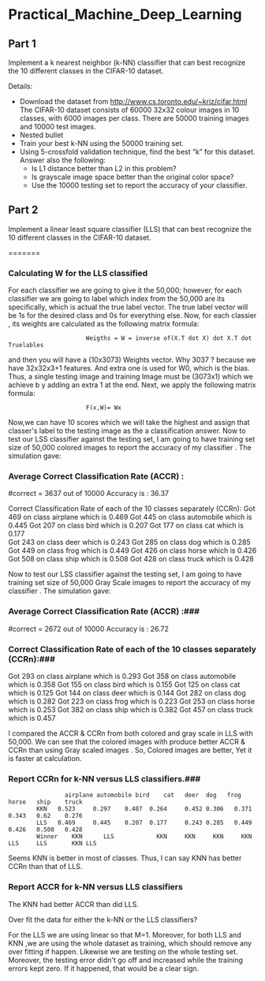 # Practical_Machine_Deep_Learning

## Part 1 ##
Implement a k nearest neighbor (k-NN) classifier that can best recognize the
10 different classes in the CIFAR-10 dataset.

Details:


 * Download the dataset from http://www.cs.toronto.edu/~kriz/cifar.html The CIFAR-10 dataset consists of 60000 32x32 colour images in 10 classes, with 6000 images per class. There are 50000 training images and 10000 test images.
 * Nested bullet
 * Train your best k-NN using the 50000 training set.
 * Using 5-crossfold validation technique, find the best “k” for this dataset. Answer also the following:
   * Is L1 distance better than L2 in this problem?
   * Is grayscale image space better than the original color space? 
   * Use the 10000 testing set to report the accuracy of your classifier.
   
## Part 2 ##

Implement a linear least square classifier (LLS) that can best recognize the
10 different classes in the CIFAR-10 dataset.

=======
### Calculating W for the LLS classified ###

For each classifier we are going to give it the 50,000; however, for each classifier we are going to label which index from the 50,000 are its specifically, which is actual the true label vector. The true label vector will be 1s for the desired class and 0s for everything else. Now,  for each classier , its weights are calculated as the following matrix formula:

                          Weigths = W = inverse of(X.T dot X) dot X.T dot Truelables
                          
and then you will have a (10x3073) Weights vector. Why 3037 ? because we have 32x32x3+1 features. And extra one is used for W0, which is the bias. Thus, a single testing image and training Image must be (3073x1) which we achieve b y adding an extra 1 at the end. Next, we apply the following matrix formula:

                          F(x,W)= Wx

Now,we can have 10 scores which we will take  the highest and assign that classer's label to the testing image as the a classification answer.
Now to test our LSS classifier against the testing set, I am going to have training set size of 50,000 colored images to report the accuracy of my classifier . The simulation gave:

### Average Correct Classification Rate (ACCR) : ### 

#correct = 3637 out of 10000
Accuracy is : 36.37

Correct Classification Rate of each of the 10 classes separately  (CCRn):
Got  469  on class  airplane  which is  0.469
Got  445  on class  automobile  which is  0.445
Got  207  on class  bird  which is  0.207
Got  177  on class  cat  which is  0.177  
Got  243  on class  deer  which is  0.243
Got  285  on class  dog  which is  0.285
Got  449  on class  frog  which is  0.449
Got  426  on class  horse  which is  0.426
Got  508  on class  ship  which is  0.508
Got  428  on class  truck  which is  0.428

Now to test our LSS classifier against the testing set, I am going to have training set size of 50,000 Gray Scale images to report the accuracy of my classifier . The simulation gave:

### Average Correct Classification Rate (ACCR) :### 

#correct = 2672 out of 10000
Accuracy is : 26.72

### Correct Classification Rate of each of the 10 classes separately  (CCRn):### 

Got  293  on class  airplane  which is  0.293
Got  358  on class  automobile  which is  0.358
Got  155  on class  bird  which is  0.155
Got  125  on class  cat  which is  0.125
Got  144  on class  deer  which is  0.144
Got  282  on class  dog  which is  0.282
Got  223  on class  frog  which is  0.223
Got  253  on class  horse  which is  0.253
Got  382  on class  ship  which is  0.382
Got  457  on class  truck  which is  0.457


I compared the ACCR  & CCRn from both colored and gray scale in LLS with 50,000. We can see that the colored images with produce better ACCR  & CCRn  than using Gray scaled images . So, Colored images are better, Yet it is faster at calculation.


### Report CCRn for k-NN versus LLS classifiers.### 


	                airplane automobile	bird	cat	  deer	dog	  frog	horse	ship	truck
            KKN	  0.523	    0.297	 0.407 	0.264	  0.452	0.306	0.371	0.343	0.62	0.276
            LLS	  0.469	    0.445	 0.207 	0.177	  0.243	0.285	0.449	0.426	0.508	0.428
            Winner    KKN	   LLS            KKN	  KKN	  KKN	  KKN	  LLS	  LLS	    KKN	LLS

Seems KNN is better in most of classes. Thus, I can say  KNN has better CCRn than that of LLS.

### Report ACCR for k-NN versus LLS classifiers ### 

The KNN had better ACCR than did LLS.

Over fit the data for either the k-NN or the LLS classifiers?

For the LLS we are using linear so that M=1. Moreover, for both LLS and KNN ,we are using the whole dataset as training, which should remove any over fitting if happen. Likewise we are testing on the whole testing set. Moreover, the testing error didn't go off and increased while the  training errors kept zero. If it happened, that would be a clear sign.

